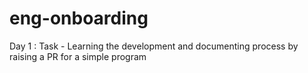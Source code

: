 # eng-onboarding

Day 1 :
Task - Learning the development and documenting process by raising a PR for a simple program
